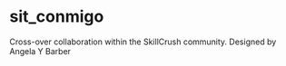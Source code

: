 # sit_conmigo
Cross-over collaboration within the SkillCrush community. Designed by Angela Y Barber
